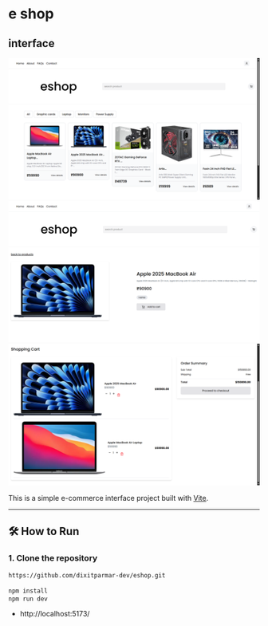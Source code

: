 # e shop

## interface

![Interface1](./src/assets/images/eshop-interface.png)
![Interface2](./src/assets/images/interface-2.png)
![Interface3](./src/assets/images/interface-3.png)

This is a simple e-commerce interface project built with [Vite](https://vitejs.dev/).

---

## 🛠️ How to Run

### 1. Clone the repository

```bash
https://github.com/dixitparmar-dev/eshop.git
```

```
npm install
npm run dev
```

- http://localhost:5173/
